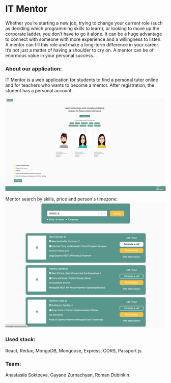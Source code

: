 # IT Mentor
Whether you’re starting a new job, trying to change your current role (such as deciding which programming skills to learn), or looking to move up the corporate ladder, you don’t have to go it alone. It can be a huge advantage to connect with someone with more experience and a willingness to listen. \
A mentor can fill this role and make a long-term difference in your career.
It’s not just a matter of having a shoulder to cry on. A mentor can be of enormous value in your personal success...

### About our application:
IT Mentor is a web application for students to find a personal tutor online and for teachers who wants to become a mentor.
After registration, the student has a personal account.

![itmentor](https://github.com/anastasiiasok/IT-Mentor/blob/main/client/public/web.png)

Mentor search by skills, price and person's timezone:
![itmentor_search](https://github.com/anastasiiasok/IT-Mentor/blob/main/client/public/data.png)

### Used stack: 
React, Redux, MongoDB, Mongoose, Express, CORS, Passport.js. 

### Team:
Anastasiia Soktoeva,
Gayane Zurnachyan,
Roman Dubinkin.

